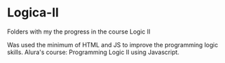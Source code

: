 # Logica-II

Folders with my the progress in the course Logic II

Was used the minimum of HTML and JS to improve the programming logic skills.
Alura's course: Programming Logic II using Javascript.
